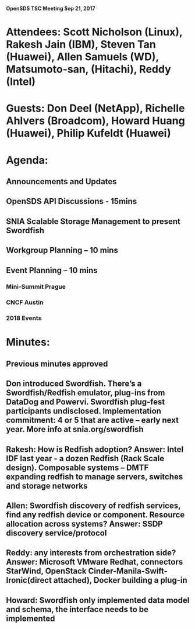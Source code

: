 **OpenSDS TSC Meeting Sep 21, 2017**
# Attendees: Scott Nicholson (Linux), Rakesh Jain (IBM), Steven Tan (Huawei), Allen Samuels (WD), Matsumoto-san, (Hitachi), Reddy (Intel)
# Guests: Don Deel (NetApp), Richelle Ahlvers (Broadcom), Howard Huang (Huawei), Philip Kufeldt (Huawei)

# Agenda:
## Announcements and Updates
## OpenSDS API Discussions - 15mins
## SNIA Scalable Storage Management to present Swordfish
## Workgroup Planning – 10 mins
## Event Planning – 10 mins
### Mini-Summit Prague
### CNCF Austin
### 2018 Events

# Minutes:
## Previous minutes approved
## Don introduced Swordfish. There’s a Swordfish/Redfish emulator, plug-ins from DataDog and Powervi. Swordfish plug-fest participants undisclosed. Implementation commitment: 4 or 5 that are active – early next year. More info at snia.org/swordfish 
## Rakesh: How is Redfish adoption? Answer: Intel IDF last year - a dozen Redfish (Rack Scale design). Composable systems – DMTF expanding redfish to manage servers, switches and storage networks
## Allen: Swordfish discovery of redfish services, find any redfish device or component. Resource allocation across systems? Answer: SSDP discovery service/protocol
## Reddy: any interests from orchestration side? Answer: Microsoft VMware Redhat, connectors StarWind, OpenStack Cinder-Manila-Swift-Ironic(direct attached), Docker building a plug-in
## Howard: Swordfish only implemented data model and schema, the interface needs to be implemented

